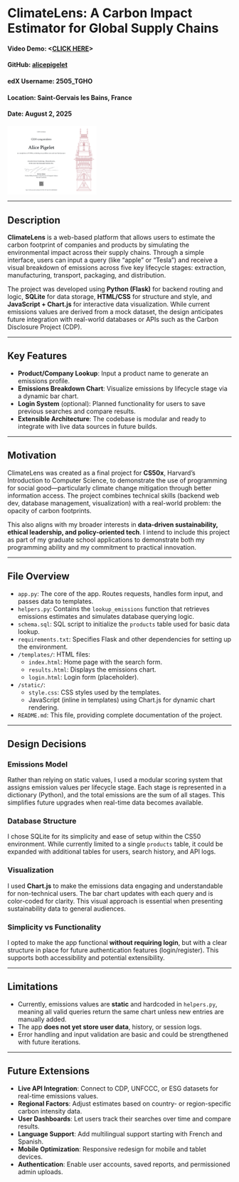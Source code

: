 # ClimateLens: A Carbon Impact Estimator for Global Supply Chains

#### Video Demo: <[CLICK HERE](https://youtu.be/Fb3WBQ8ODUk)>
#### GitHub: [alicepigelet](https://github.com/alicepigelet)
#### edX Username: 2505_TGHO
#### Location: Saint-Gervais les Bains, France
#### Date: August 2, 2025

<img src="CS50x.pdf" alt="Alt Text" width="200" align="left" />
<br clear="all"/>

---

## Description

**ClimateLens** is a web-based platform that allows users to estimate the carbon footprint of companies and products by simulating the environmental impact across their supply chains. Through a simple interface, users can input a query (like “apple” or “Tesla”) and receive a visual breakdown of emissions across five key lifecycle stages: extraction, manufacturing, transport, packaging, and distribution.

The project was developed using **Python (Flask)** for backend routing and logic, **SQLite** for data storage, **HTML/CSS** for structure and style, and **JavaScript + Chart.js** for interactive data visualization. While current emissions values are derived from a mock dataset, the design anticipates future integration with real-world databases or APIs such as the Carbon Disclosure Project (CDP).

---

## Key Features

- **Product/Company Lookup**: Input a product name to generate an emissions profile.
- **Emissions Breakdown Chart**: Visualize emissions by lifecycle stage via a dynamic bar chart.
- **Login System** (optional): Planned functionality for users to save previous searches and compare results.
- **Extensible Architecture**: The codebase is modular and ready to integrate with live data sources in future builds.

---

## Motivation

ClimateLens was created as a final project for **CS50x**, Harvard’s Introduction to Computer Science, to demonstrate the use of programming for social good—particularly climate change mitigation through better information access. The project combines technical skills (backend web dev, database management, visualization) with a real-world problem: the opacity of carbon footprints.

This also aligns with my broader interests in **data-driven sustainability, ethical leadership, and policy-oriented tech**. I intend to include this project as part of my graduate school applications to demonstrate both my programming ability and my commitment to practical innovation.

---

## File Overview

- `app.py`: The core of the app. Routes requests, handles form input, and passes data to templates.
- `helpers.py`: Contains the `lookup_emissions` function that retrieves emissions estimates and simulates database querying logic.
- `schema.sql`: SQL script to initialize the `products` table used for basic data lookup.
- `requirements.txt`: Specifies Flask and other dependencies for setting up the environment.
- `/templates/`: HTML files:
  - `index.html`: Home page with the search form.
  - `results.html`: Displays the emissions chart.
  - `login.html`: Login form (placeholder).
- `/static/`:
  - `style.css`: CSS styles used by the templates.
  - JavaScript (inline in templates) using Chart.js for dynamic chart rendering.
- `README.md`: This file, providing complete documentation of the project.

---

## Design Decisions

### Emissions Model
Rather than relying on static values, I used a modular scoring system that assigns emission values per lifecycle stage. Each stage is represented in a dictionary (Python), and the total emissions are the sum of all stages. This simplifies future upgrades when real-time data becomes available.

### Database Structure
I chose SQLite for its simplicity and ease of setup within the CS50 environment. While currently limited to a single `products` table, it could be expanded with additional tables for users, search history, and API logs.

### Visualization
I used **Chart.js** to make the emissions data engaging and understandable for non-technical users. The bar chart updates with each query and is color-coded for clarity. This visual approach is essential when presenting sustainability data to general audiences.

### Simplicity vs Functionality
I opted to make the app functional **without requiring login**, but with a clear structure in place for future authentication features (login/register). This supports both accessibility and potential extensibility.

---

## Limitations

- Currently, emissions values are **static** and hardcoded in `helpers.py`, meaning all valid queries return the same chart unless new entries are manually added.
- The app **does not yet store user data**, history, or session logs.
- Error handling and input validation are basic and could be strengthened with future iterations.

---

## Future Extensions

- **Live API Integration**: Connect to CDP, UNFCCC, or ESG datasets for real-time emissions values.
- **Regional Factors**: Adjust estimates based on country- or region-specific carbon intensity data.
- **User Dashboards**: Let users track their searches over time and compare results.
- **Language Support**: Add multilingual support starting with French and Spanish.
- **Mobile Optimization**: Responsive redesign for mobile and tablet devices.
- **Authentication**: Enable user accounts, saved reports, and permissioned admin uploads.
